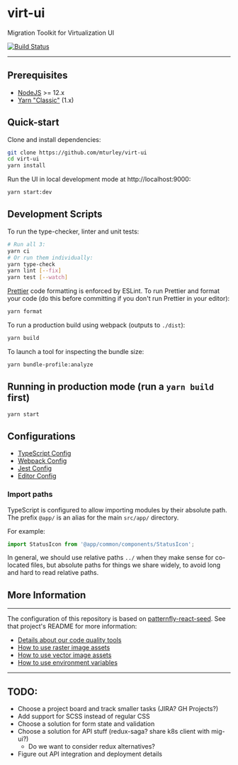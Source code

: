 # virt-ui

Migration Toolkit for Virtualization UI

[![Build Status](https://travis-ci.com/mturley/virt-ui.svg?branch=master)](https://travis-ci.com/mturley/virt-ui)

---

## Prerequisites

- [NodeJS](https://nodejs.org/en/) >= 12.x
- [Yarn "Classic"](https://classic.yarnpkg.com/lang/en/) (1.x)

## Quick-start

Clone and install dependencies:

```bash
git clone https://github.com/mturley/virt-ui
cd virt-ui
yarn install
```

Run the UI in local development mode at http://localhost:9000:

```sh
yarn start:dev
```

## Development Scripts

To run the type-checker, linter and unit tests:

```sh
# Run all 3:
yarn ci
# Or run them individually:
yarn type-check
yarn lint [--fix]
yarn test [--watch]
```

[Prettier](https://prettier.io/) code formatting is enforced by ESLint. To run Prettier and format your code (do this before committing if you don't run Prettier in your editor):

```sh
yarn format
```

To run a production build using webpack (outputs to `./dist`):

```sh
yarn build
```

To launch a tool for inspecting the bundle size:

```sh
yarn bundle-profile:analyze
```

## Running in production mode (run a `yarn build` first)

```sh
yarn start
```

## Configurations

- [TypeScript Config](./tsconfig.json)
- [Webpack Config](./webpack.common.js)
- [Jest Config](./jest.config.js)
- [Editor Config](./.editorconfig)

### Import paths

TypeScript is configured to allow importing modules by their absolute path. The prefix `@app/` is an alias for the main `src/app/` directory.

For example:

```ts
import StatusIcon from '@app/common/components/StatusIcon';
```

In general, we should use relative paths `../` when they make sense for co-located files, but absolute paths for things we share widely, to avoid long and hard to read relative paths.

## More Information

---

The configuration of this repository is based on [patternfly-react-seed](https://github.com/patternfly/patternfly-react-seed/). See that project's README for more information:

- [Details about our code quality tools](https://github.com/patternfly/patternfly-react-seed#code-quality-tools)
- [How to use raster image assets](https://github.com/patternfly/patternfly-react-seed#raster-image-support)
- [How to use vector image assets](https://github.com/patternfly/patternfly-react-seed#vector-image-support)
- [How to use environment variables](https://github.com/patternfly/patternfly-react-seed#multi-environment-configuration)

---

## TODO:

- Choose a project board and track smaller tasks (JIRA? GH Projects?)
- Add support for SCSS instead of regular CSS
- Choose a solution for form state and validation
- Choose a solution for API stuff (redux-saga? share k8s client with mig-ui?)
  - Do we want to consider redux alternatives?
- Figure out API integration and deployment details
